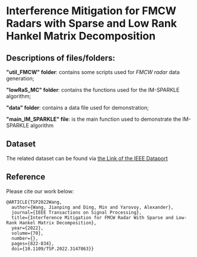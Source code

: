 # Interference Mitigation for FMCW Radars with Sparse and Low Rank Hankel Matrix Decomposition

## Descriptions of files/folders:
 **"util_FMCW" folder**: contains some scripts used for *FMCW radar* data generation;
 
 **"lowRaS_MC" folder**: contains the functions used for the IM-SPARKLE algorithm;
 
 **"data" folder**: contains a data file used for demonstration;
 
 **"main_IM_SPARKLE" file**: is the main function used to demonstrate the IM-SPARKLE algorithm

## Dataset
The related dataset can be found via [the Link of the IEEE Dataport](http://ieee-dataport.org/documents/datasets-interference-mitigation-fmcw-radars)

## Reference 

Please cite our work below:
```
@ARTICLE{TSP2022Wang,
  author={Wang, Jianping and Ding, Min and Yarovoy, Alexander},
  journal={IEEE Transactions on Signal Processing}, 
  title={Interference Mitigation for FMCW Radar With Sparse and Low-Rank Hankel Matrix Decomposition}, 
  year={2022},
  volume={70},
  number={},
  pages={822-834},
  doi={10.1109/TSP.2022.3147863}}
```
